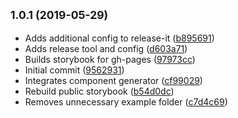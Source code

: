 ## <small>1.0.1 (2019-05-29)</small>

* Adds additional config to release-it ([b895691](https://github.com/masiamj/components/commit/b895691))
* Adds release tool and config ([d603a71](https://github.com/masiamj/components/commit/d603a71))
* Builds storybook for gh-pages ([97973cc](https://github.com/masiamj/components/commit/97973cc))
* Initial commit ([9562931](https://github.com/masiamj/components/commit/9562931))
* Integrates component generator ([cf99029](https://github.com/masiamj/components/commit/cf99029))
* Rebuild public storybook ([b54d0dc](https://github.com/masiamj/components/commit/b54d0dc))
* Removes unnecessary example folder ([c7d4c69](https://github.com/masiamj/components/commit/c7d4c69))

